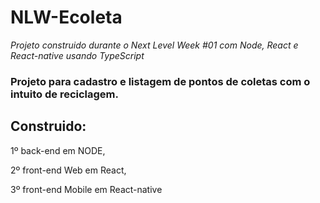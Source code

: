 # NLW-Ecoleta
<i>Projeto construido durante o Next Level Week #01 com Node, React e React-native usando TypeScript</i>

<h3>Projeto para cadastro e listagem de pontos de coletas com o intuito de reciclagem.<h3> 

<h2>Construido:</h2> 
<p>1º back-end em NODE,</p> 
<p>2º front-end Web em React, </p>
<p>3º front-end Mobile em React-native </p>


